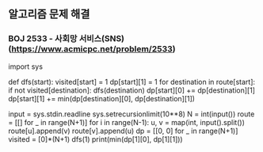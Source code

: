 ## 알고리즘 문제 해결 

### BOJ 2533 - 사회망 서비스(SNS) (https://www.acmicpc.net/problem/2533)

import sys


def dfs(start):
    visited[start] = 1
    dp[start][1] = 1
    for destination in route[start]:
        if not visited[destination]:
            dfs(destination)
            dp[start][0] += dp[destination][1]
            dp[start][1] += min(dp[destination][0], dp[destination][1])


input = sys.stdin.readline
sys.setrecursionlimit(10**8)
N = int(input())
route = [[] for _ in range(N+1)]
for i in range(N-1):
    u, v = map(int, input().split())
    route[u].append(v)
    route[v].append(u)
dp = [[0, 0] for _ in range(N+1)]
visited = [0]*(N+1)
dfs(1)
print(min(dp[1][0], dp[1][1]))